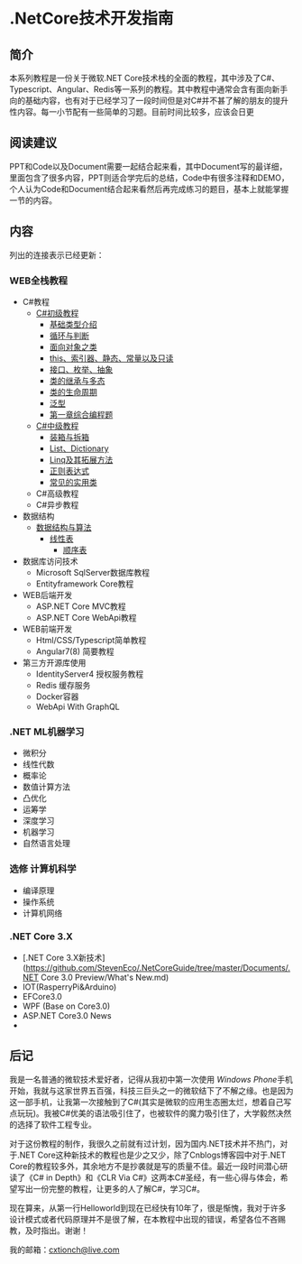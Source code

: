 # .NetCore技术开发指南

## 简介
本系列教程是一份关于微软.NET Core技术栈的全面的教程，其中涉及了C#、Typescript、Angular、Redis等一系列的教程。其中教程中通常会含有面向新手向的基础内容，也有对于已经学习了一段时间但是对C#并不甚了解的朋友的提升性内容。每一小节配有一些简单的习题。目前时间比较多，应该会日更
## 阅读建议
PPT和Code以及Document需要一起结合起来看，其中Document写的最详细，里面包含了很多内容，PPT则适合学完后的总结，Code中有很多注释和DEMO，个人认为Code和Document结合起来看然后再完成练习的题目，基本上就能掌握一节的内容。
## 内容
列出的连接表示已经更新：
### WEB全栈教程
- C#教程
    - [C#初级教程](https://github.com/StevenEco/.NetCoreGuide/tree/master/Documents/CSharpNoteBook/Easy)
        - [基础类型介绍](https://github.com/StevenEco/.NetCoreGuide/tree/master/Documents/CSharpNoteBook/Easy/1-1基础类型.md)
        - [循环与判断](https://github.com/StevenEco/.NetCoreGuide/tree/master/Documents/CSharpNoteBook/Easy/1-2循环判断.md)
        - [面向对象之类](https://github.com/StevenEco/.NetCoreGuide/tree/master/Documents/CSharpNoteBook/Easy/1-3面向对象.md)
        - [this、索引器、静态、常量以及只读](https://github.com/StevenEco/.NetCoreGuide/tree/master/Documents/CSharpNoteBook/Easy/1-4索引器、静态、常量、this.md)
        - [接口、枚举、抽象](https://github.com/StevenEco/.NetCoreGuide/tree/master/Documents/CSharpNoteBook/Easy/1-5接口、枚举、抽象.md)
        - [类的继承与多态](https://github.com/StevenEco/.NetCoreGuide/tree/master/Documents/CSharpNoteBook/Easy/1-6多态与继承.md)
        - [类的生命周期](https://github.com/StevenEco/.NetCoreGuide/tree/master/Documents/CSharpNoteBook/Easy/1-7类的生命周期.md)
        - [泛型](https://github.com/StevenEco/.NetCoreGuide/tree/master/Documents/CSharpNoteBook/Easy/1-8泛型.md)
        - [第一章综合编程题](https://github.com/StevenEco/.NetCoreGuide/tree/master/Documents/CSharpNoteBook/Easy/第一章综合编程题.md)
    - [C#中级教程](https://github.com/StevenEco/.NetCoreGuide/tree/master/Documents/CSharpNoteBook/Middle)
        - [装箱与拆箱](https://github.com/StevenEco/.NetCoreGuide/tree/master/Documents/CSharpNoteBook/Middle/2-1装箱与拆箱.md)
        - [List、Dictionary](https://github.com/StevenEco/.NetCoreGuide/tree/master/Documents/CSharpNoteBook/Middle/2-2List.md)
        - [Linq及其拓展方法](https://github.com/StevenEco/.NetCoreGuide/tree/master/Documents/CSharpNoteBook/Middle/2-3Linq与拓展方法.md)
        - [正则表达式](https://github.com/StevenEco/.NetCoreGuide/tree/master/Documents/CSharpNoteBook/Middle/2-4正则表达式.md)
        - [常见的实用类](https://github.com/StevenEco/.NetCoreGuide/tree/master/Documents/CSharpNoteBook/Middle/2-5常见的实用类.md)
    - C#高级教程
    - C#异步教程
- 数据结构
    - [数据结构与算法](https://github.com/StevenEco/.NetCoreGuide/tree/master/Documents/DataStruct)
        - [线性表](https://github.com/StevenEco/.NetCoreGuide/tree/master/Documents/DataStruct/线性表)
            - [顺序表](https://github.com/StevenEco/.NetCoreGuide/tree/master/Documents/DataStruct/线性表/1-1顺序表.md)
- 数据库访问技术
    - Microsoft SqlServer数据库教程
    - Entityframework Core教程
- WEB后端开发
    - ASP.NET Core MVC教程
    - ASP.NET Core WebApi教程
- WEB前端开发
    - Html/CSS/Typescript简单教程
    - Angular7(8) 简要教程
- 第三方开源库使用  
    - IdentityServer4 授权服务教程
    - Redis 缓存服务
    - Docker容器
    - WebApi With GraphQL

### .NET ML机器学习
- 微积分
- 线性代数
- 概率论
- 数值计算方法
- 凸优化
- 运筹学
- 深度学习
- 机器学习
- 自然语言处理

### 选修 计算机科学
- 编译原理
- 操作系统
- 计算机网络

### .NET Core 3.X
- [.NET Core 3.X新技术](https://github.com/StevenEco/.NetCoreGuide/tree/master/Documents/.NET Core 3.0 Preview/What's New.md)
- IOT(RasperryPi&Arduino)
- EFCore3.0
- WPF (Base on Core3.0)
- ASP.NET Core3.0 News
- 
## 后记
我是一名普通的微软技术爱好者，记得从我初中第一次使用 *Windows Phone*手机开始，我就与这家世界五百强，科技三巨头之一的微软结下了不解之缘。也是因为这一部手机，让我第一次接触到了C#(其实是微软的应用生态圈太烂，想着自己写点玩玩)。我被C#优美的语法吸引住了，也被软件的魔力吸引住了，大学毅然决然的选择了软件工程专业。

对于这份教程的制作，我很久之前就有过计划，因为国内.NET技术并不热门，对于.NET Core这种新技术的教程也是少之又少，除了Cnblogs博客园中对于.NET Core的教程较多外，其余地方不是抄袭就是写的质量不佳。最近一段时间潜心研读了《C# in Depth》和《CLR Via C#》这两本C#圣经，有一些心得与体会，希望写出一份完整的教程，让更多的人了解C#，学习C#。

现在算来，从第一行Helloworld到现在已经快有10年了，很是惭愧，我对于许多设计模式或者代码原理并不是很了解，在本教程中出现的错误，希望各位不吝赐教，及时指出。谢谢！

我的邮箱：cxtionch@live.com

